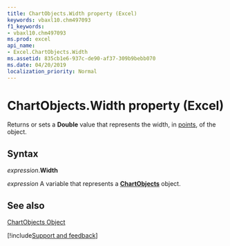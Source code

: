 ```yaml
---
title: ChartObjects.Width property (Excel)
keywords: vbaxl10.chm497093
f1_keywords:
- vbaxl10.chm497093
ms.prod: excel
api_name:
- Excel.ChartObjects.Width
ms.assetid: 835cb1e6-937c-de90-af37-309b9bebb070
ms.date: 04/20/2019
localization_priority: Normal
---
```



# ChartObjects.Width property (Excel)

Returns or sets a  **Double** value that represents the width, in [points](../language/glossary/vbe-glossary.md#point), of the object.


## Syntax

_expression_.**Width**

_expression_ A variable that represents a **[ChartObjects](Excel.ChartObjects.md)** object.


## See also


[ChartObjects Object](Excel.ChartObjects.md)

[!include[Support and feedback](~/includes/feedback-boilerplate.md)]